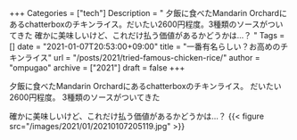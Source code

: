 +++
Categories = ["tech"]
Description = " 夕飯に食べたMandarin Orchardにあるchatterboxのチキンライス。だいたい2600円程度。3種類のソースがついてきた  確かに美味しいけど、これだけ払う価値があるかどうかは…？ "
Tags = []
date = "2021-01-07T20:53:00+09:00"
title = "一番有名らしい？お高めのチキンライス"
url = "/posts/2021/tried-famous-chicken-rice/"
author = "ompugao"
archive = ["2021"]
draft = false
+++

<body>
<p>夕飯に食べたMandarin Orchardにあるchatterboxのチキンライス。
だいたい2600円程度。
3種類のソースがついてきた</p>

<p>確かに美味しいけど、これだけ払う価値があるかどうかは…？
{{< figure src="/images/2021/01/20210107205119.jpg" >}}
</p>
</body>

